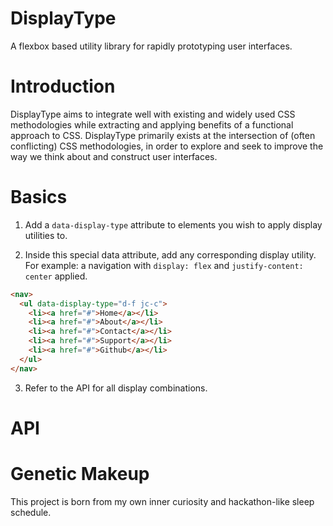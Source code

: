 # DisplayType
A flexbox based utility library for rapidly prototyping user interfaces.



# Introduction
DisplayType aims to integrate well with existing and widely used CSS methodologies while extracting and applying benefits of a functional approach to CSS. DisplayType primarily exists at the intersection of (often conflicting) CSS methodologies, in order to explore and seek to improve the way we think about and construct user interfaces. 


# Basics

1. Add a ```data-display-type``` attribute to elements you wish to apply display utilities to. 

2. Inside this special data attribute, add any corresponding display utility. For example: a navigation with ```display: flex``` and ```justify-content: center``` applied. 

```html 
<nav>
  <ul data-display-type="d-f jc-c">
    <li><a href="#">Home</a></li>
    <li><a href="#">About</a></li>
    <li><a href="#">Contact</a></li>
    <li><a href="#">Support</a></li>
    <li><a href="#">Github</a></li>
  </ul>
</nav>
```
3. Refer to the API for all display combinations.

# API 



# Genetic Makeup
This project is born from my own inner curiosity and hackathon-like sleep schedule. 